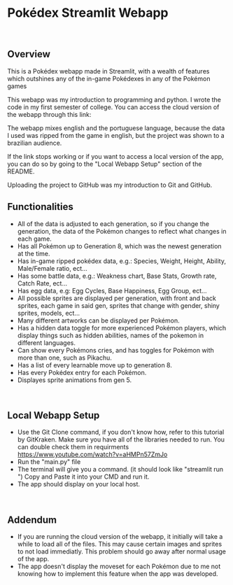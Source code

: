 # Pokédex Streamlit Webapp
<br>

## Overview
  This is a Pokédex webapp made in Streamlit, with a wealth of features which outshines any of the in-game Pokédexes in any of the Pokémon games
  
  This webapp was my introduction to programming and python. I wrote the code in my first semester of college.
  You can access the cloud version of the webapp through this link:
  
  
  The webapp mixes english and the portuguese language, because the data I used was ripped from the game in english, but the project was shown to a brazilian audience.
  
  If the link stops working or if you want to access a local version of the app, you can do so by going to the "Local Webapp Setup" section of the README.
  
  Uploading the project to GitHub was my introduction to Git and GitHub.
  
 ## Functionalities
 * All of the data is adjusted to each generation, so if you change the generation, the data of the Pokémon changes to reflect what changes in each game.
 * Has all Pokémon up to Generation 8, which was the newest generation at the time.
 * Has in-game ripped pokédex data, e.g.: Species, Weight, Height, Ability, Male/Female ratio, ect...
 * Has some battle data, e.g.: Weakness chart, Base Stats, Growth rate, Catch Rate, ect...
 * Has egg data, e.g: Egg Cycles, Base Happiness, Egg Group, ect...
 * All possible sprites are displayed per generation, with front and back sprites, each game in said gen, sprites that change with gender, shiny sprites, models, ect...
 * Many different artworks can be displayed per Pokémon.
 * Has a hidden data toggle for more experienced Pokémon players, which display things such as hidden abilities, names of the pokemon in different languages.
 * Can show every Pokémons cries, and has toggles for Pokémon with more than one, such as Pikachu.
 * Has a list of every learnable move up to generation 8.
 * Has every Pokédex entry for each Pokémon.
 * Displayes sprite animations from gen 5.
 <br>
 
## Local Webapp Setup
* Use the Git Clone command, if you don't know how, refer to this tutorial by GitKraken. Make sure you have all of the libraries needed to run. You can double check them in requirments
https://www.youtube.com/watch?v=aHMPn57ZmJo
* Run the "main.py" file
* The terminal will give you a command. (it should look like "streamlit run <directory>") Copy and Paste it into your CMD and run it.
* The app should display on your local host.
<br>

## Addendum
* If you are running the cloud version of the webapp, it initially will take a while to load all of the files. This may cause certain images and sprites to not load immediatly. This problem should go away after normal usage of the app.
* The app doesn't display the moveset for each Pokémon due to me not knowing how to implement this feature when the app was developed.
